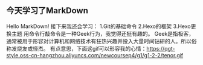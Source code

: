 ## 今天学习了MarkDown ##
Hello MarkDown!
接下来我还会学习：
1.Git的基础命令
2.Hexo的框架
3.Hexo更换主题
用命令行敲命令是一种Geek行为，我觉得还挺有趣的。
Geek是指极客，通常被用于形容对计算机和网络技术有狂热兴趣并投入大量时间钻研的人。所以俗称发烧友或怪杰。
有点意思，下面这gif可以形容我的心情：https://qgt-style.oss-cn-hangzhou.aliyuncs.com/newcoursep4/g1/g1-2-2/tenor.gif
